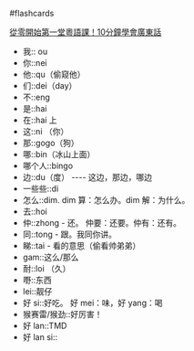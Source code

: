 #flashcards 

[從零開始第一堂粵語課！10分鐘學會廣東話](https:://youtu.be/KI5bKz68_Hk) <!--SR:!2023-02-25-10-37,17,250-->
- 我:: ou <!--SR:!2023-02-22-09-23,14,250-->
- 你::nei <!--SR:!2023-03-10-23-15,26,270-->
- 他::qu（偷窥他） <!--SR:!2023-02-19-08-26,12.6,251-->
- 们::dei（day） <!--SR:!2023-02-22-09-15,14,250-->
- 不::eng <!--SR:!2023-02-16-19-07,11,250-->
- 是::hai <!--SR:!2023-03-11-12-09,24.5,250-->
- 在::hai 上 <!--SR:!2023-02-16-19-00,11,250-->
- 这::ni （你） <!--SR:!2023-02-21-06-02,14.5,250-->
- 那::gogo（狗） <!--SR:!2023-03-12-01-31,27.1,271-->
- 哪::bin（冰山上面） <!--SR:!2023-02-19-05-12,12.5,250-->
- 哪个人::bingo <!--SR:!2023-02-17-19-05,12,250-->
- 边::du（度） ---- 这边，那边，哪边 <!--SR:!2023-02-21-06-03,14.5,250-->
- 一些些::di  <!--SR:!2023-02-15-18-59,10,251-->
- 怎么::dim.  dim 算：怎么办。dim 解：为什么。 <!--SR:!2023-02-15-19-04,10,250-->
- 去::hoi <!--SR:!2023-02-18-15-26,11.2,230-->
- 仲::zhong - 还。   仲要：还要。仲有：还有。 <!--SR:!2023-02-19-05-51,12.5,250-->
- 同::tong - 跟。我同你讲。 <!--SR:!2023-02-15-18-59,10,250-->
- 睇::tai - 看的意思（偷看帅弟弟） <!--SR:!2023-02-21-05-12,14.5,250-->
- gam::这么/那么 <!--SR:!2023-02-19-05-59,12.5,250-->
- 耐::loi （久） <!--SR:!2023-02-22-09-18,14,250-->
- 嘢::东西 <!--SR:!2023-02-17-19-03,12,250-->
- lei::靓仔 <!--SR:!2023-02-22-10-37,14,250-->
- 好 si::好吃。   好 mei：味，好 yang：喝 <!--SR:!2023-03-15-23-02,31,270-->
- 猴赛雷/猴劲::好厉害！ <!--SR:!2023-03-15-23-11,31,270-->
- 好 lan::TMD <!--SR:!2023-02-15-18-58,10,250-->
- 好 lan si:: <!--SR:!2023-02-19-06-08,12.5,250-->